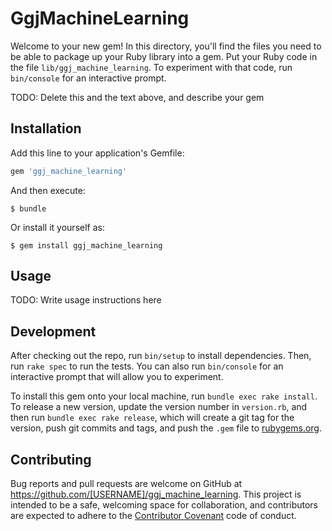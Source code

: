 # GgjMachineLearning

Welcome to your new gem! In this directory, you'll find the files you need to be able to package up your Ruby library into a gem. Put your Ruby code in the file `lib/ggj_machine_learning`. To experiment with that code, run `bin/console` for an interactive prompt.

TODO: Delete this and the text above, and describe your gem

## Installation

Add this line to your application's Gemfile:

```ruby
gem 'ggj_machine_learning'
```

And then execute:

    $ bundle

Or install it yourself as:

    $ gem install ggj_machine_learning

## Usage

TODO: Write usage instructions here

## Development

After checking out the repo, run `bin/setup` to install dependencies. Then, run `rake spec` to run the tests. You can also run `bin/console` for an interactive prompt that will allow you to experiment.

To install this gem onto your local machine, run `bundle exec rake install`. To release a new version, update the version number in `version.rb`, and then run `bundle exec rake release`, which will create a git tag for the version, push git commits and tags, and push the `.gem` file to [rubygems.org](https://rubygems.org).

## Contributing

Bug reports and pull requests are welcome on GitHub at https://github.com/[USERNAME]/ggj_machine_learning. This project is intended to be a safe, welcoming space for collaboration, and contributors are expected to adhere to the [Contributor Covenant](http://contributor-covenant.org) code of conduct.

